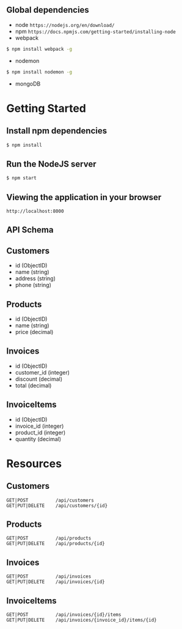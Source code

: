 ## Global dependencies

* node
  `https://nodejs.org/en/download/`
* npm
  `https://docs.npmjs.com/getting-started/installing-node`
* webpack

```sh
$ npm install webpack -g
```

* nodemon

```sh
$ npm install nodemon -g
```

* mongoDB

# Getting Started

## Install npm dependencies

```sh
$ npm install
```

## Run the NodeJS server

```sh
$ npm start
```

## Viewing the application in your browser

`http://localhost:8000`

## API Schema

## Customers

* id (ObjectID)
* name (string)
* address (string)
* phone (string)

## Products

* id (ObjectID)
* name (string)
* price (decimal)

## Invoices

* id (ObjectID)
* customer_id (integer)
* discount (decimal)
* total (decimal)

## InvoiceItems

* id (ObjectID)
* invoice_id (integer)
* product_id (integer)
* quantity (decimal)

# Resources

## Customers

```
GET|POST          /api/customers
GET|PUT|DELETE    /api/customers/{id}
```

## Products

```
GET|POST          /api/products
GET|PUT|DELETE    /api/products/{id}
```

## Invoices

```
GET|POST          /api/invoices
GET|PUT|DELETE    /api/invoices/{id}
```

## InvoiceItems

```
GET|POST          /api/invoices/{id}/items
GET|PUT|DELETE    /api/invoices/{invoice_id}/items/{id}
```
